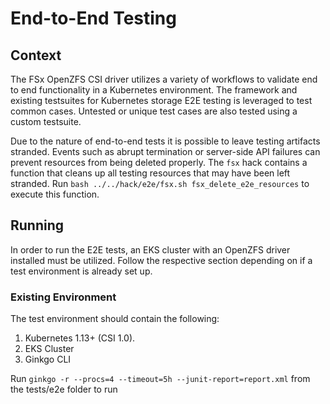 # End-to-End Testing

## Context

The FSx OpenZFS CSI driver utilizes a variety of workflows to validate end to end functionality in a Kubernetes environment.
The framework and existing testsuites for Kubernetes storage E2E testing is leveraged to test common cases.
Untested or unique test cases are also tested using a custom testsuite.

Due to the nature of end-to-end tests it is possible to leave testing artifacts stranded.
Events such as abrupt termination or server-side API failures can prevent resources from being deleted properly.
The `fsx` hack contains a function that cleans up all testing resources that may have been left stranded.
Run `bash ../../hack/e2e/fsx.sh fsx_delete_e2e_resources` to execute this function.

## Running

In order to run the E2E tests, an EKS cluster with an OpenZFS driver installed must be utilized.
Follow the respective section depending on if a test environment is already set up.

### Existing Environment

The test environment should contain the following:
1. Kubernetes 1.13+ (CSI 1.0).
2. EKS Cluster
3. Ginkgo CLI

Run `ginkgo -r --procs=4 --timeout=5h --junit-report=report.xml` from the tests/e2e folder to run